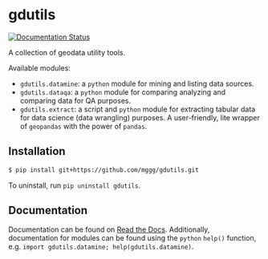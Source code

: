 # gdutils
[![Documentation Status](https://readthedocs.org/projects/gdutils/badge/?version=latest)](https://gdutils.readthedocs.io/en/latest/?badge=latest)

A collection of geodata utility tools.

Available modules:

- `gdutils.datamine`: a `python` module for mining and listing data sources.
- `gdutils.dataqa`: a `python` module for comparing analyzing and comparing 
   data for QA purposes.
- `gdutils.extract`: a script and `python` module for extracting tabular 
   data for data science (data wrangling) purposes. A user-friendly, lite 
   wrapper of `geopandas` with the power of `pandas`.

## Installation
```bash
$ pip install git+https://github.com/mggg/gdutils.git
```

To uninstall, run `pip uninstall gdutils`.

## Documentation
Documentation can be found on [Read the Docs](https://gdutils.readthedocs.io/).
Additionally, documentation for modules can be found using the `python` 
`help()` function, e.g. `import gdutils.datamine; help(gdutils.datamine)`.



